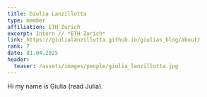 ```yaml
---
title: Giulia Lanzillotta
type: member
affiliation: ETH Zurich
excerpt: Intern // *ETH Zurich*
link: https://giulialanzillotta.github.io/giulias_blog/about/
rank: 7
date: 01.04.2025
header:
  teaser: /assets/images/people/giulia_lanzillotta.jpg
---
```

Hi my name is Giulia (read Julia).
